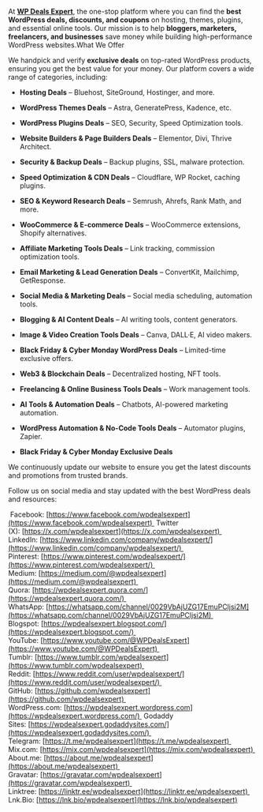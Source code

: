 At **[WP Deals Expert](https://wpdealsexpert.com/)**, the one-stop platform where you can find the **best WordPress deals, discounts, and coupons** on hosting, themes, plugins, and essential online tools. Our mission is to help **bloggers, marketers, freelancers, and businesses** save money while building high-performance WordPress websites.What We Offer

We handpick and verify **exclusive deals** on top-rated WordPress products, ensuring you get the best value for your money. Our platform covers a wide range of categories, including:

*   **Hosting Deals** – Bluehost, SiteGround, Hostinger, and more.
    
*   **WordPress Themes Deals** – Astra, GeneratePress, Kadence, etc.
    
*   **WordPress Plugins Deals** – SEO, Security, Speed Optimization tools.
    
*   **Website Builders & Page Builders Deals** – Elementor, Divi, Thrive Architect.
    
*   **Security & Backup Deals** – Backup plugins, SSL, malware protection.
    
*   **Speed Optimization & CDN Deals** – Cloudflare, WP Rocket, caching plugins.
    
*   **SEO & Keyword Research Deals** – Semrush, Ahrefs, Rank Math, and more.
    
*   **WooCommerce & E-commerce Deals** – WooCommerce extensions, Shopify alternatives.
    
*   **Affiliate Marketing Tools Deals** – Link tracking, commission optimization tools.
    
*   **Email Marketing & Lead Generation Deals** – ConvertKit, Mailchimp, GetResponse.
    
*   **Social Media & Marketing Deals** – Social media scheduling, automation tools.
    
*   **Blogging & AI Content Deals** – AI writing tools, content generators.
    
*   **Image & Video Creation Tools Deals** – Canva, DALL·E, AI video makers.
    
*   **Black Friday & Cyber Monday WordPress Deals** – Limited-time exclusive offers.
    
*   **Web3 & Blockchain Deals** – Decentralized hosting, NFT tools.
    
*   **Freelancing & Online Business Tools Deals** – Work management tools.
    
*   **AI Tools & Automation Deals** – Chatbots, AI-powered marketing automation.
    
*   **WordPress Automation & No-Code Tools Deals** – Automator plugins, Zapier.
    
*   **Black Friday & Cyber Monday Exclusive Deals**
    

We continuously update our website to ensure you get the latest discounts and promotions from trusted brands.

Follow us on social media and stay updated with the best WordPress deals and resources:

 Facebook: [https://www.facebook.com/wpdealsexpert](https://www.facebook.com/wpdealsexpert) 
 Twitter (X): [https://x.com/wpdealsexpert](https://x.com/wpdealsexpert) 
 LinkedIn: [https://www.linkedin.com/company/wpdealsexpert/](https://www.linkedin.com/company/wpdealsexpert/) 
 Pinterest: [https://www.pinterest.com/wpdealsexpert/](https://www.pinterest.com/wpdealsexpert/) 
 Medium: [https://medium.com/@wpdealsexpert](https://medium.com/@wpdealsexpert) 
 Quora: [https://wpdealsexpert.quora.com/](https://wpdealsexpert.quora.com/) 
 WhatsApp: [https://whatsapp.com/channel/0029VbAjUZG17EmuPCljsi2M](https://whatsapp.com/channel/0029VbAjUZG17EmuPCljsi2M) 
 Blogspot: [https://wpdealsexpert.blogspot.com/](https://wpdealsexpert.blogspot.com/) 
 YouTube: [https://www.youtube.com/@WPDealsExpert](https://www.youtube.com/@WPDealsExpert) 
 Tumblr: [https://www.tumblr.com/wpdealsexpert](https://www.tumblr.com/wpdealsexpert) 
 Reddit: [https://www.reddit.com/user/wpdealsexpert/](https://www.reddit.com/user/wpdealsexpert/) 
 GitHub: [https://github.com/wpdealsexpert](https://github.com/wpdealsexpert) 
 WordPress.com: [https://wpdealsexpert.wordpress.com](https://wpdealsexpert.wordpress.com/) 
 Godaddy Sites: [https://wpdealsexpert.godaddysites.com/](https://wpdealsexpert.godaddysites.com/) 
 Telegram: [https://t.me/wpdealsexpert](https://t.me/wpdealsexpert) 
 Mix.com: [https://mix.com/wpdealsexpert](https://mix.com/wpdealsexpert) 
 About.me: [https://about.me/wpdealsexpert](https://about.me/wpdealsexpert) 
 Gravatar: [https://gravatar.com/wpdealsexpert](https://gravatar.com/wpdealsexpert) 
 Linktree: [https://linktr.ee/wpdealsexpert](https://linktr.ee/wpdealsexpert) 
 Lnk.Bio: [https://lnk.bio/wpdealsexpert](https://lnk.bio/wpdealsexpert)
